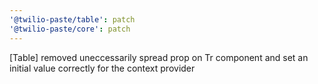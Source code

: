 ```yaml
---
'@twilio-paste/table': patch
'@twilio-paste/core': patch
---
```


[Table] removed uneccessarily spread prop on Tr component and set an initial value correctly for the context provider
